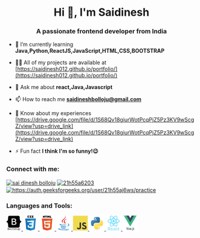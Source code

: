 <h1 align="center">Hi 👋, I'm Saidinesh</h1>
<h3 align="center">A passionate frontend developer from India</h3>

- 🌱 I’m currently learning **Java,Python,ReactJS,JavaScript,HTML,CSS,BOOTSTRAP**

- 👨‍💻 All of my projects are available at [https://saidinesh012.github.io/portfolio/](https://saidinesh012.github.io/portfolio/)

- 💬 Ask me about **react,Java,Javascript**

- 📫 How to reach me **saidineshbolloju@gmail.com**

- 📄 Know about my experiences [https://drive.google.com/file/d/1S68Qv18giurWotPcqPjZ5Pz3KV9wScgZ/view?usp=drive_link](https://drive.google.com/file/d/1S68Qv18giurWotPcqPjZ5Pz3KV9wScgZ/view?usp=drive_link)

- ⚡ Fun fact **I think I'm so funny!😉**

<h3 align="left">Connect with me:</h3>
<p align="left">
<a href="https://linkedin.com/in/sai dinesh bolloju" target="blank"><img align="center" src="https://raw.githubusercontent.com/rahuldkjain/github-profile-readme-generator/master/src/images/icons/Social/linked-in-alt.svg" alt="sai dinesh bolloju" height="30" width="40" /></a>
<a href="https://www.leetcode.com/21h55a6203" target="blank"><img align="center" src="https://raw.githubusercontent.com/rahuldkjain/github-profile-readme-generator/master/src/images/icons/Social/leet-code.svg" alt="21h55a6203" height="30" width="40" /></a>
<a href="https://auth.geeksforgeeks.org/user/https://auth.geeksforgeeks.org/user/21h55aj6ws/practice" target="blank"><img align="center" src="https://raw.githubusercontent.com/rahuldkjain/github-profile-readme-generator/master/src/images/icons/Social/geeks-for-geeks.svg" alt="https://auth.geeksforgeeks.org/user/21h55aj6ws/practice" height="30" width="40" /></a>
</p>

<h3 align="left">Languages and Tools:</h3>
<p align="left"> <a href="https://getbootstrap.com" target="_blank" rel="noreferrer"> <img src="https://raw.githubusercontent.com/devicons/devicon/master/icons/bootstrap/bootstrap-plain-wordmark.svg" alt="bootstrap" width="40" height="40"/> </a> <a href="https://www.w3schools.com/css/" target="_blank" rel="noreferrer"> <img src="https://raw.githubusercontent.com/devicons/devicon/master/icons/css3/css3-original-wordmark.svg" alt="css3" width="40" height="40"/> </a> <a href="https://www.w3.org/html/" target="_blank" rel="noreferrer"> <img src="https://raw.githubusercontent.com/devicons/devicon/master/icons/html5/html5-original-wordmark.svg" alt="html5" width="40" height="40"/> </a> <a href="https://www.java.com" target="_blank" rel="noreferrer"> <img src="https://raw.githubusercontent.com/devicons/devicon/master/icons/java/java-original.svg" alt="java" width="40" height="40"/> </a> <a href="https://developer.mozilla.org/en-US/docs/Web/JavaScript" target="_blank" rel="noreferrer"> <img src="https://raw.githubusercontent.com/devicons/devicon/master/icons/javascript/javascript-original.svg" alt="javascript" width="40" height="40"/> </a> <a href="https://www.python.org" target="_blank" rel="noreferrer"> <img src="https://raw.githubusercontent.com/devicons/devicon/master/icons/python/python-original.svg" alt="python" width="40" height="40"/> </a> <a href="https://reactjs.org/" target="_blank" rel="noreferrer"> <img src="https://raw.githubusercontent.com/devicons/devicon/master/icons/react/react-original-wordmark.svg" alt="react" width="40" height="40"/> </a> <a href="https://vuejs.org/" target="_blank" rel="noreferrer"> <img src="https://raw.githubusercontent.com/devicons/devicon/master/icons/vuejs/vuejs-original-wordmark.svg" alt="vuejs" width="40" height="40"/> </a> </p>

